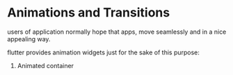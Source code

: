 # Animations and Transitions

users of application normally hope that apps, move seamlessly and in a nice appealing way.

flutter provides animation widgets just for the sake of this purpose:

1. Animated container

